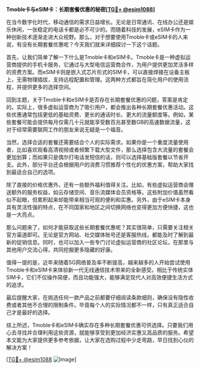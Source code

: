 **Tmoble卡与eSIM卡：长期套餐优惠的秘密[[TG💪+ @esim1088](https://t.me/s/esim1088)]**

在当今数字化时代，移动通信的需求日益增长。无论是日常通讯、在线办公还是娱乐休闲，一张稳定的电话卡都是必不可少的。而随着科技的发展，eSIM卡作为一种创新技术逐渐走进大众视野。那么，对于想要使用Tmoble卡或eSIM卡的人来说，有没有长期套餐优惠呢？今天我们就来详细探讨一下这个话题。

首先，让我们简单了解一下什么是Tmoble卡和eSIM卡。Tmoble卡是一种虚拟运营商提供的手机卡服务，它通过与大型电信运营商合作，为用户提供更加灵活多样的资费方案。而eSIM卡则是嵌入式芯片形式的SIM卡，可以直接焊接在设备主板上，无需物理插拔，支持远程配置和管理。这两种方式都旨在简化用户的使用流程，并提供更多的选择空间。

回到主题，关于Tmoble卡和eSIM卡是否存在长期套餐优惠的问题，答案是肯定的。实际上，很多虚拟运营商为了吸引用户，都会推出各种长期套餐优惠活动。这些优惠通常包括更低的基础资费、更长的通话时长、更大的流量额度等。例如，某些套餐可能会提供每月仅需几十元就能享受数百兆甚至数GB的高速数据流量，这对于经常需要联网工作的朋友来说无疑是一个福音。

当然，选择合适的套餐还需要结合个人的实际需求。如果你是一个重度流量使用者，比如喜欢观看高清视频或者频繁下载大型文件，那么选择包含大流量的套餐会更加划算；而如果只是偶尔打电话发短信的话，则可以选择基础版套餐以节省开支。此外，部分平台还会根据用户的消费习惯推荐个性化的优惠方案，帮助大家找到最适合自己的选项。

除了直接的价格优惠外，还有一些额外福利值得关注。比如，有些虚拟运营商会赠送额外的服务权益，如云存储空间、音乐流媒体会员资格等。这些附加价值虽然看似不起眼，但累积起来却能带来相当可观的便利和实惠。另外，由于eSIM卡本身具有灵活性强的特点，在不同国家和地区之间切换网络也变得更加方便快捷，这也是一大亮点。

那么问题来了，如何才能获取这些长期套餐优惠呢？其实很简单，只需要关注相关官方渠道即可。无论是官方网站、社交媒体账号还是客服热线，都能及时了解到最新的促销信息。同时，也可以加入一些专门讨论虚拟运营商的社区论坛，在那里与其他用户交流心得，共同挖掘更多隐藏的好康。

值得一提的是，近年来随着5G网络普及率不断提高，越来越多的人开始尝试使用Tmoble卡和eSIM卡来体验新一代无线通信技术带来的全新感受。相比于传统实体SIM卡，它们不仅操作简便，而且功能强大，能够满足现代人对高效便捷生活方式的追求。

最后提醒大家，在挑选任何一款产品之前都要仔细阅读条款细则，确保没有隐性收费或者其他不合理的限制条件。毕竟每个人的实际情况都不一样，只有真正适合自己才是最好的选择。

综上所述，Tmoble卡和eSIM卡确实存在多种长期套餐优惠可供选择。只要我们用心去寻找并合理利用这些资源，就能够享受到更加经济实惠又高品质的服务。希望本文能为大家提供更多参考依据，让大家在选购过程中少走弯路，早日找到心仪的解决方案！

[[TG💪+ @esim1088](https://t.me/s/esim1088) ![Image](https://i.postimg.cc/4NQfJmqS/Snipaste-2025-05-13-00-14-12.png)]